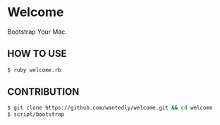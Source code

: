 # Welcome
Bootstrap Your Mac.

## HOW TO USE

```bash
$ ruby welcome.rb
```

## CONTRIBUTION

```bash
$ git clone https://github.com/wantedly/welcome.git && cd welcome
$ script/bootstrap
```
